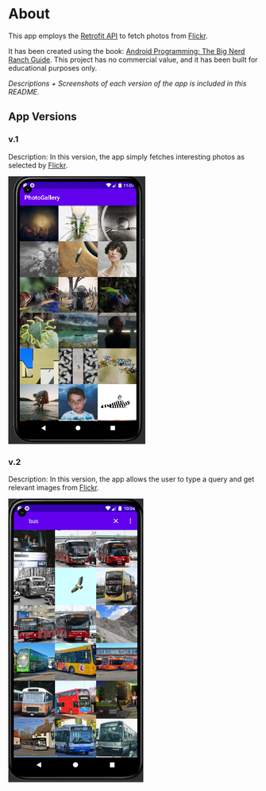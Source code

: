 # About 
This app employs the [Retrofit API](https://square.github.io/retrofit/) to fetch photos from [Flickr](https://www.flickr.com/). 

It has been created using the book: [Android Programming: The Big Nerd Ranch Guide](https://www.amazon.com/Android-Programming-Ranch-Guide-Guides/dp/0321804333). This project has no commercial value, and it has been built for educational purposes only.

_Descriptions + Screenshots of each version of the app is included in this README._

## App Versions
### v.1
Description: In this version, the app simply fetches interesting photos as selected by [Flickr](https://www.flickr.com/).

![app-image-v.1](https://github.com/SalmaKHD/AndroidStudioProjects/blob/main/PhotoGallery/app-pictures/photo-gallery-v.1.PNG?raw=true)

### v.2
Description: In this version, the app allows the user to type a query and get relevant images from [Flickr](https://www.flickr.com/).

![app-image-v.1](https://github.com/SalmaKHD/AndroidStudioProjects/blob/main/PhotoGallery/app-pictures/photo-gallery-v.2.PNG?raw=true)

